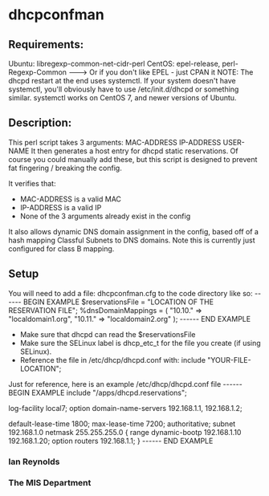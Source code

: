 # dhcpconfman
## Requirements:
 Ubuntu: libregexp-common-net-cidr-perl
 CentOS: epel-release, perl-Regexp-Common
 ---> Or if you don't like EPEL - just CPAN it
 NOTE: The dhcpd restart at the end uses systemctl. If your system doesn't
 have systemctl, you'll obviously have to use /etc/init.d/dhcpd or something
 similar. systemctl works on CentOS 7, and newer versions of Ubuntu.

## Description:
This perl script takes 3 arguments: MAC-ADDRESS IP-ADDRESS USER-NAME
It then generates a host entry for dhcpd static reservations.
Of course you could manually add these, but this script is designed to prevent
fat fingering / breaking the config. 

It verifies that: 
- MAC-ADDRESS is a valid MAC
- IP-ADDRESS is a valid IP
- None of the 3 arguments already exist in the config

It also allows dynamic DNS domain assignment in the config, based off of a hash
mapping Classful Subnets to DNS domains. Note this is currently just configured for class B mapping. 


## Setup
You will need to add a file: dhcpconfman.cfg to the code directory like so:
------ BEGIN EXAMPLE
$reservationsFile = "LOCATION OF THE RESERVATION FILE";
%dnsDomainMappings = (
    "10.10." => "localdomain1.org",
    "10.11." => "localdomain2.org"
);
------ END EXAMPLE
- Make sure that dhcpd can read the $reservationsFile
- Make sure the SELinux label is dhcp_etc_t for the file you create 
(if using SELinux).
- Reference the file in /etc/dhcp/dhcpd.conf with:
include "YOUR-FILE-LOCATION";


Just for reference, here is an example /etc/dhcp/dhcpd.conf file
------ BEGIN EXAMPLE
include "/apps/dhcpd.reservations";

log-facility local7;
option domain-name-servers 192.168.1.1, 192.168.1.2;

default-lease-time 1800;
max-lease-time 7200;
authoritative;
subnet 192.168.1.0 netmask 255.255.255.0 {
  range dynamic-bootp 192.168.1.10 192.168.1.20;
  option routers 192.168.1.1;
}
------ END EXAMPLE




### Ian Reynolds
### The MIS Department
